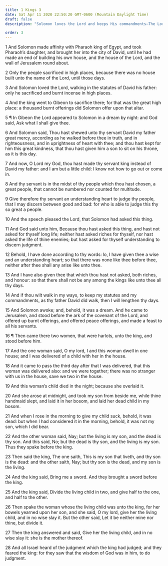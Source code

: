 ```yaml
---
title: 1 Kings 3
date: Sat Apr 11 2020 22:50:20 GMT-0600 (Mountain Daylight Time)
draft: false
description: "Solomon loves the Lord and keeps His commandments—The Lord appears to Solomon and promises him a wise and an understanding heart—He judges between two harlots and determines who is the mother of a child."

order: 3
---
```

    
1 And Solomon made affinity with Pharaoh king of Egypt, and took Pharaoh’s daughter, and brought her into the city of David, until he had made an end of building his own house, and the house of the Lord, and the wall of Jerusalem round about.

2 Only the people sacrificed in high places, because there was no house built unto the name of the Lord, until those days.

3 And Solomon loved the Lord, walking in the statutes of David his father: only he sacrificed and burnt incense in high places.

4 And the king went to Gibeon to sacrifice there; for that was the great high place: a thousand burnt offerings did Solomon offer upon that altar.

5 ¶ In Gibeon the Lord appeared to Solomon in a dream by night: and God said, Ask what I shall give thee.

6 And Solomon said, Thou hast shewed unto thy servant David my father great mercy, according as he walked before thee in truth, and in righteousness, and in uprightness of heart with thee; and thou hast kept for him this great kindness, that thou hast given him a son to sit on his throne, as it is this day.

7 And now, O Lord my God, thou hast made thy servant king instead of David my father: and I am but a little child: I know not how to go out or come in.

8 And thy servant is in the midst of thy people which thou hast chosen, a great people, that cannot be numbered nor counted for multitude.

9 Give therefore thy servant an understanding heart to judge thy people, that I may discern between good and bad: for who is able to judge this thy so great a people.

10 And the speech pleased the Lord, that Solomon had asked this thing.

11 And God said unto him, Because thou hast asked this thing, and hast not asked for thyself long life; neither hast asked riches for thyself, nor hast asked the life of thine enemies; but hast asked for thyself understanding to discern judgment.

12 Behold, I have done according to thy words: lo, I have given thee a wise and an understanding heart; so that there was none like thee before thee, neither after thee shall any arise like unto thee.

13 And I have also given thee that which thou hast not asked, both riches, and honour: so that there shall not be any among the kings like unto thee all thy days.

14 And if thou wilt walk in my ways, to keep my statutes and my commandments, as thy father David did walk, then I will lengthen thy days.

15 And Solomon awoke; and, behold, it was a dream. And he came to Jerusalem, and stood before the ark of the covenant of the Lord, and offered up burnt offerings, and offered peace offerings, and made a feast to all his servants.

16 ¶ Then came there two women, that were harlots, unto the king, and stood before him.

17 And the one woman said, O my lord, I and this woman dwell in one house; and I was delivered of a child with her in the house.

18 And it came to pass the third day after that I was delivered, that this woman was delivered also: and we were together; there was no stranger with us in the house, save we two in the house.

19 And this woman’s child died in the night; because she overlaid it.

20 And she arose at midnight, and took my son from beside me, while thine handmaid slept, and laid it in her bosom, and laid her dead child in my bosom.

21 And when I rose in the morning to give my child suck, behold, it was dead: but when I had considered it in the morning, behold, it was not my son, which I did bear.

22 And the other woman said, Nay; but the living is my son, and the dead is thy son. And this said, No; but the dead is thy son, and the living is my son. Thus they spake before the king.

23 Then said the king, The one saith, This is my son that liveth, and thy son is the dead: and the other saith, Nay; but thy son is the dead, and my son is the living.

24 And the king said, Bring me a sword. And they brought a sword before the king.

25 And the king said, Divide the living child in two, and give half to the one, and half to the other.

26 Then spake the woman whose the living child was unto the king, for her bowels yearned upon her son, and she said, O my lord, give her the living child, and in no wise slay it. But the other said, Let it be neither mine nor thine, but divide it.

27 Then the king answered and said, Give her the living child, and in no wise slay it: she is the mother thereof.

28 And all Israel heard of the judgment which the king had judged; and they feared the king: for they saw that the wisdom of God was in him, to do judgment.
